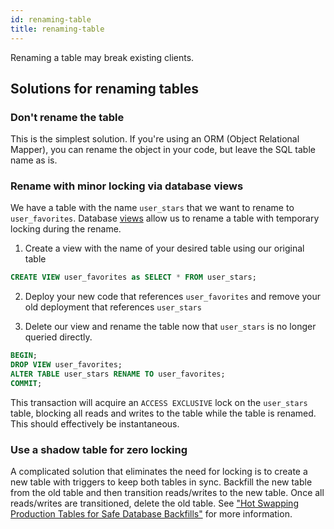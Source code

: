 ```yaml
---
id: renaming-table
title: renaming-table
---
```


Renaming a table may break existing clients.

## Solutions for renaming tables

### Don't rename the table

This is the simplest solution. If you're using an ORM (Object Relational Mapper), you can rename the object in your code, but leave the SQL table name as is.

### Rename with minor locking via database views

We have a table with the name `user_stars` that we want to rename to `user_favorites`. Database [views](https://www.postgresql.org/docs/devel/sql-createview.html) allow us to rename a table with temporary locking during the rename.

1. Create a view with the name of your desired table using our original table

```sql
CREATE VIEW user_favorites as SELECT * FROM user_stars;
```

2. Deploy your new code that references `user_favorites` and remove your old deployment that references `user_stars`

3. Delete our view and rename the table now that `user_stars` is no longer queried directly.

```sql
BEGIN;
DROP VIEW user_favorites;
ALTER TABLE user_stars RENAME TO user_favorites;
COMMIT;
```

This transaction will acquire an `ACCESS EXCLUSIVE` lock on the `user_stars` table, blocking all reads and writes to the table while the table is renamed. This should effectively be instantaneous.

### Use a shadow table for zero locking

A complicated solution that eliminates the need for locking is to create a new table with triggers to keep both tables in sync. Backfill the new table from the old table and then transition reads/writes to the new table. Once all reads/writes are transitioned, delete the old table. See ["Hot Swapping Production Tables for Safe Database Backfills"](https://doordash.engineering/2020/10/21/hot-swapping-production-data-tables/) for more information.
